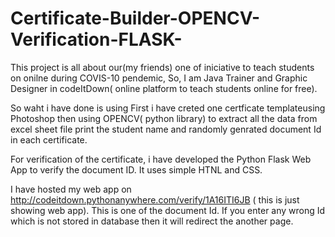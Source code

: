 # Certificate-Builder-OPENCV-Verification-FLASK-
This project is all about our(my friends) one of iniciative to teach students on onilne during COVIS-10 pendemic, 
So, I am Java Trainer and Graphic Designer in codeItDown( online platform to teach students online for free). 

So waht i have done is using First i have creted one certficate templateusing Photoshop then using OPENCV( python library) to extract all the data from excel sheet file print the student name and randomly genrated document Id in each certificate.  

For verification of the certificate, i have developed the Python Flask Web App to verify the document ID. It uses simple HTNL and CSS.

I have hosted my web app on http://codeitdown.pythonanywhere.com/verify/1A16ITI6JB ( this is just showing web app).
This is one of the document Id. If you enter any wrong Id which is not stored in database then it will redirect the another page.
